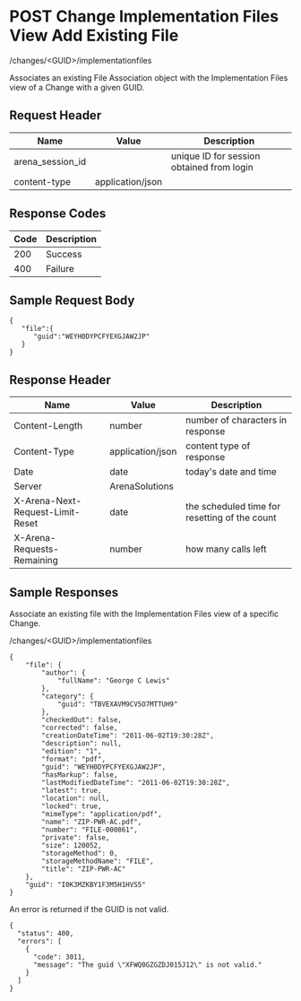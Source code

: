 # POST Change Implementation Files View Add Existing File
/changes/&lt;GUID&gt;/implementationfiles

Associates an existing File Association object with the Implementation Files view of a  Change with a given GUID.

## Request Header

| Name<br> | Value<br> | Description<br> |
|  --- |  --- |  --- | 
| arena_session_id<br> |   | unique ID for session obtained from login<br> |
| content-type<br> | application/json<br> |   |

## Response Codes

| Code<br> | Description<br> |
|  --- |  --- | 
| 200<br> | Success<br> |
| 400<br> | Failure<br> |

## Sample Request Body


```
{  
   "file":{  
      "guid":"WEYH0DYPCFYEXGJAW2JP"
   }
}
```
## Response Header

| Name<br> | Value<br> | Description<br> |
|  --- |  --- |  --- | 
| Content-Length<br> | number<br> | number of characters in response<br> |
| Content-Type<br> | application/json<br> | content type of response<br> |
| Date<br> | date<br> | today's date and time<br> |
| Server<br> | ArenaSolutions<br> |   |
| X-Arena-Next-Request-Limit-Reset<br> | date<br> | the scheduled time for resetting of the count<br> |
| X-Arena-Requests-Remaining<br> | number<br> | how many calls left<br> |

## Sample Responses
Associate an existing file with the Implementation Files view of a specific Change.

/changes/&lt;GUID&gt;/implementationfiles

```
{
    "file": {
        "author": {
            "fullName": "George C Lewis"
        },
        "category": {
            "guid": "TBVEXAVM9CV5O7MTTUH9"
        },
        "checkedOut": false,
        "corrected": false,
        "creationDateTime": "2011-06-02T19:30:28Z",
        "description": null,
        "edition": "1",
        "format": "pdf",
        "guid": "WEYH0DYPCFYEXGJAW2JP",
        "hasMarkup": false,
        "lastModifiedDateTime": "2011-06-02T19:30:28Z",
        "latest": true,
        "location": null,
        "locked": true,
        "mimeType": "application/pdf",
        "name": "ZIP-PWR-AC.pdf",
        "number": "FILE-000861",
        "private": false,
        "size": 120052,
        "storageMethod": 0,
        "storageMethodName": "FILE",
        "title": "ZIP-PWR-AC"
    },
    "guid": "I0K3MZKBY1F3M5H1HVS5"
}
```
An error is returned if the GUID is not valid.

```
{
  "status": 400,
  "errors": [
    {
      "code": 3011,
      "message": "The guid \"XFWQ0GZGZDJ015J12\" is not valid."
    }
  ]
}
```
